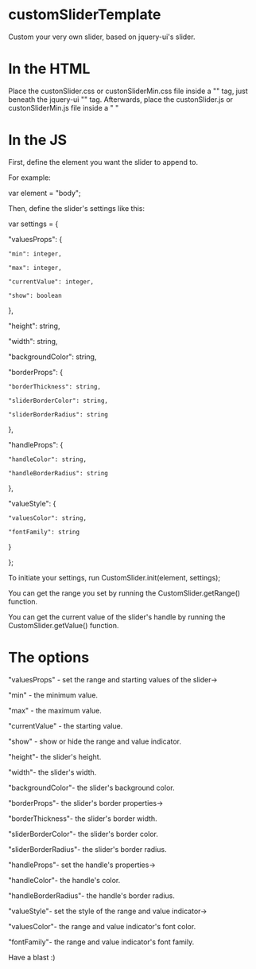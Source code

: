 # customSliderTemplate
Custom your very own slider, based on jquery-ui's slider.

# In the HTML
Place the custonSlider.css or custonSliderMin.css file inside a "<link>" tag, just beneath the jquery-ui "<link>" tag.
Afterwards, place the custonSlider.js or custonSliderMin.js file inside a "<script>" tag, just beneath the jquery and jquery-ui "<script>" tag.

For Example:
"<head>
  <link rel="stylesheet" href="https://code.jquery.com/ui/1.12.1/themes/base/jquery-ui.css">
  <link rel="stylesheet" href="plugins/customSliderMin.css">
  <script src="https://code.jquery.com/jquery-3.2.1.min.js"</script>
  <script src="https://code.jquery.com/ui/1.12.1/jquery-ui.min.js"</script>
  <script src="plugins/CustomSliderMin.js"></script>
</head>"

# In the JS
First, define the element you want the slider to append to.

For example:

var element = "body"; 

Then, define the slider's settings like this:

var settings = {

  "valuesProps": {
  
    "min": integer,
    
    "max": integer,
    
    "currentValue": integer,
    
    "show": boolean
    
  },
  
  "height": string,
  
  "width": string,
  
  "backgroundColor": string,
  
  "borderProps": {
  
    "borderThickness": string,
    
    "sliderBorderColor": string,
    
    "sliderBorderRadius": string
    
  },
  
  "handleProps": {
  
    "handleColor": string,
    
    "handleBorderRadius": string
    
  },
  
  "valueStyle": {
  
    "valuesColor": string,
    
    "fontFamily": string
    
  }
  
};

To initiate your settings, run CustomSlider.init(element, settings);

You can get the range you set by running the CustomSlider.getRange() function.

You can get the current value of the slider's handle by running the CustomSlider.getValue() function.

# The options
"valuesProps" - set the range and starting values of the slider->

"min" - the minimum value.

"max" - the maximum value.

"currentValue" - the starting value.

"show" - show or hide the range and value indicator.


"height"- the slider's height.

"width"- the slider's width.

"backgroundColor"- the slider's background color.


"borderProps"- the slider's border properties->

"borderThickness"- the slider's border width.

"sliderBorderColor"- the slider's border color.

"sliderBorderRadius"- the slider's border radius.

 
"handleProps"-  set the handle's properties->

"handleColor"- the handle's color.

"handleBorderRadius"- the handle's border radius.


"valueStyle"- set the style of the range and value indicator-> 

"valuesColor"- the range and value indicator's font color.

"fontFamily"- the range and value indicator's font family.

  
Have a blast :)
